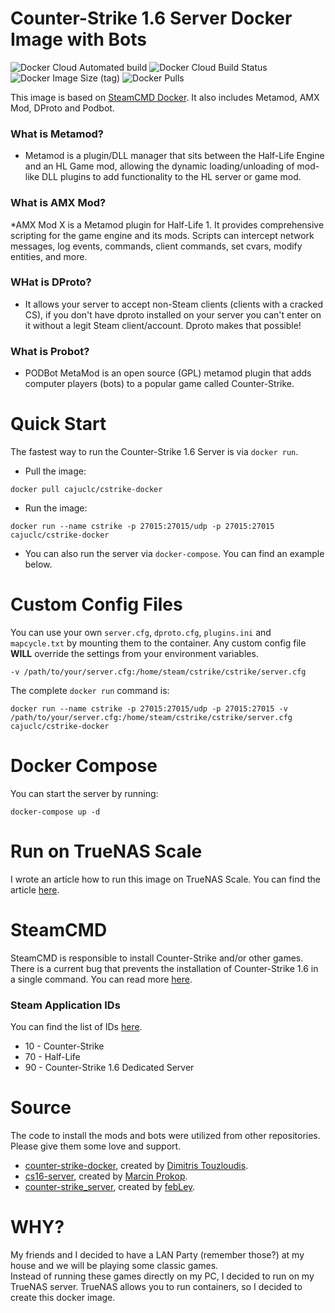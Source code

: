 # Counter-Strike 1.6 Server Docker Image with Bots
![Docker Cloud Automated build](https://img.shields.io/docker/cloud/automated/cajuclc/cstrike-docker) ![Docker Cloud Build Status](https://img.shields.io/docker/cloud/build/cajuclc/cstrike-docker) ![Docker Image Size (tag)](https://img.shields.io/docker/image-size/cajuclc/cstrike-docker/latest) ![Docker Pulls](https://img.shields.io/docker/pulls/cajuclc/cstrike-docker)

This image is based on [SteamCMD Docker](https://developer.valvesoftware.com/wiki/SteamCMD#Docker). It also includes Metamod, AMX Mod, DProto and Podbot.

### What is Metamod?
* Metamod is a plugin/DLL manager that sits between the Half-Life Engine and an HL Game mod, allowing the dynamic loading/unloading of mod-like DLL plugins to add functionality to the HL server or game mod.
### What is AMX Mod?
*AMX Mod X is a Metamod plugin for Half-Life 1. It provides comprehensive scripting for the game engine and its mods. Scripts can intercept network messages, log events, commands, client commands, set cvars, modify entities, and more.

### WHat is DProto?
* It allows your server to accept non-Steam clients (clients with a cracked CS), if you don't have dproto installed on your server you can't enter on it without a legit Steam client/account. Dproto makes that possible!
### What is Probot?
* PODBot MetaMod is an open source (GPL) metamod plugin that adds computer players (bots) to a popular game called Counter-Strike.

# Quick Start
The fastest way to run the Counter-Strike 1.6 Server is via `docker run`.
* Pull the image:
```
docker pull cajuclc/cstrike-docker
```
* Run the image:
```
docker run --name cstrike -p 27015:27015/udp -p 27015:27015 cajuclc/cstrike-docker
```
* You can also run the server via `docker-compose`. You can find an example below.

# Custom Config Files
You can use your own `server.cfg`, `dproto.cfg`, `plugins.ini` and `mapcycle.txt` by mounting them to the container. Any custom config file **WILL** override the settings from your environment variables.
```
-v /path/to/your/server.cfg:/home/steam/cstrike/cstrike/server.cfg
```

The complete `docker run` command is:
```
docker run --name cstrike -p 27015:27015/udp -p 27015:27015 -v /path/to/your/server.cfg:/home/steam/cstrike/cstrike/server.cfg cajuclc/cstrike-docker
```

# Docker Compose
You can start the server by running:
```
docker-compose up -d
```
# Run on TrueNAS Scale
I wrote an article how to run this image on TrueNAS Scale. You can find the article [here](https://www.cloudtutorial.net/run-counter-strike-1-6-server-on-truenas-scale/).
# SteamCMD
SteamCMD is responsible to install Counter-Strike and/or other games.
There is a current bug that prevents the installation of Counter-Strike 1.6 in a single command. You can read more [here](https://developer.valvesoftware.com/wiki/SteamCMD#Downloading_an_app).

### Steam Application IDs
You can find the list of IDs [here](https://developer.valvesoftware.com/wiki/Steam_Application_IDs).
* 10 - Counter-Strike
* 70 - Half-Life
* 90 - Counter-Strike 1.6 Dedicated Server

# Source
The code to install the mods and bots were utilized from other repositories. Please give them some love and support.
* [counter-strike-docker](https://github.com/jimtouz/counter-strike-docker), created by [Dimitris Touzloudis](https://github.com/jimtouz).
* [cs16-server](https://github.com/b4k3r/cs16-server), created by [Marcin Prokop](https://github.com/b4k3r).
* [counter-strike_server](https://github.com/b4k3r/counter-strike_server), created by [febLey](https://github.com/febLey).

# WHY?
My friends and I decided to have a LAN Party (remember those?) at my house and we will be playing some classic games.\
Instead of running these games directly on my PC, I decided to run on my TrueNAS server. TrueNAS allows you to run containers, so I decided to create this docker image.